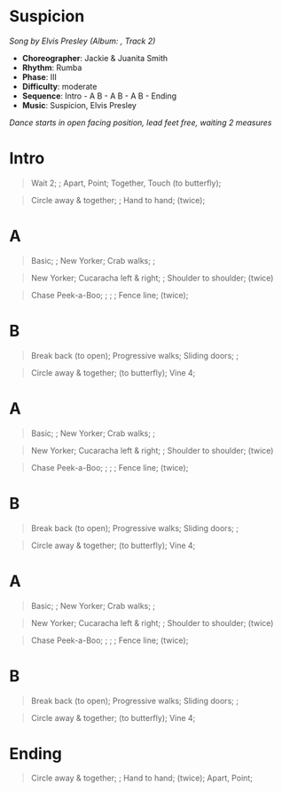 # Suspicion
*Song by Elvis Presley (Album: , Track 2)*

* **Choreographer**: Jackie & Juanita Smith
* **Rhythm**: Rumba
* **Phase**: III
* **Difficulty**: moderate
* **Sequence**: Intro - A B - A B - A B - Ending
* **Music**: Suspicion, Elvis Presley

*Dance starts in open facing position, lead feet free, waiting 2 measures*

# Intro

> Wait 2; ; Apart, Point; Together, Touch (to butterfly);

> Circle away & together; ; Hand to hand; (twice);

# A

> Basic; ; New Yorker; Crab walks; ;

> New Yorker; Cucaracha left & right; ; Shoulder to shoulder; (twice)

> Chase Peek-a-Boo; ; ; ; Fence line; (twice);

# B

> Break back (to open); Progressive walks; Sliding doors; ;

> Circle away & together; (to butterfly); Vine 4;

# A

> Basic; ; New Yorker; Crab walks; ;

> New Yorker; Cucaracha left & right; ; Shoulder to shoulder; (twice)

> Chase Peek-a-Boo; ; ; ; Fence line; (twice);

# B

> Break back (to open); Progressive walks; Sliding doors; ;

> Circle away & together; (to butterfly); Vine 4;

# A

> Basic; ; New Yorker; Crab walks; ;

> New Yorker; Cucaracha left & right; ; Shoulder to shoulder; (twice)

> Chase Peek-a-Boo; ; ; ; Fence line; (twice);

# B

> Break back (to open); Progressive walks; Sliding doors; ;

> Circle away & together; (to butterfly); Vine 4;

# Ending

> Circle away & together; ; Hand to hand; (twice); Apart, Point;

<meta name="x:audio-file" content="e/Elvis Presley/Suspicion/22 - Suspicion.mp3">